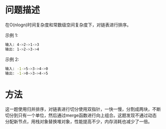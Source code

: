 # 问题描述

在O(nlogn)时间复杂度和常数级空间复杂度下，对链表进行排序。

示例 1:

```bash
输入: 4->2->1->3
输出: 1->2->3->4
```

示例 2:

```bash
输入: -1->5->3->4->0
输出: -1->0->3->4->5
```

# 方法

这一题使用归并排序，对链表进行切分使用双指针，一快一慢，分割成两块，不断切分到只有一个单位，然后通过merge函数进行向上组合。这题发现不通过动态分配新节点，用栈对象替换堆对象，性能提高不少，内存消耗也减少了一倍。
